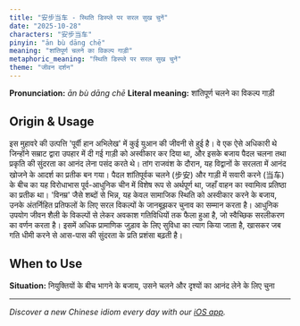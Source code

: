 ```yaml
---
title: "安步当车 - स्थिति डिस्प्ले पर सरल सुख चुनें"
date: "2025-10-28"
characters: "安步当车"
pinyin: "ān bù dāng chē"
meaning: "शांतिपूर्ण चलने का विकल्प गाड़ी"
metaphoric_meaning: "स्थिति डिस्प्ले पर सरल सुख चुनें"
theme: "जीवन दर्शन"
---
```


**Pronunciation:** *ān bù dāng chē*
**Literal meaning:** शांतिपूर्ण चलने का विकल्प गाड़ी

## Origin & Usage

इस मुहावरे की उत्पत्ति 'पूर्वी हान अभिलेख' में कुई युआन की जीवनी से हुई है। वे एक ऐसे अधिकारी थे जिन्होंने सम्राट द्वारा उपहार में दी गई गाड़ी को अस्वीकार कर दिया था, और इसके बजाय पैदल चलना तथा प्रकृति की सुंदरता का आनंद लेना पसंद करते थे। तांग राजवंश के दौरान, यह विद्वानों के सरलता में आनंद खोजने के आदर्श का प्रतीक बन गया। पैदल शांतिपूर्वक चलने (步安) और गाड़ी में सवारी करने (当车) के बीच का यह विरोधाभास पूर्व-आधुनिक चीन में विशेष रूप से अर्थपूर्ण था, जहाँ वाहन का स्वामित्व प्रतिष्ठा का प्रतीक था। 'विनम्र' जैसे शब्दों से भिन्न, यह केवल सामाजिक स्थिति को अस्वीकार करने के बजाय, उनके अंतर्निहित प्रतिफलों के लिए सरल विकल्पों के जानबूझकर चुनाव का सम्मान करता है। आधुनिक उपयोग जीवन शैली के विकल्पों से लेकर अवकाश गतिविधियों तक फैला हुआ है, जो स्वैच्छिक सरलीकरण का वर्णन करता है। इसमें अधिक प्रामाणिक जुड़ाव के लिए सुविधा का त्याग किया जाता है, खासकर जब गति धीमी करने से आस-पास की सुंदरता के प्रति प्रशंसा बढ़ती है।

## When to Use

**Situation:** नियुक्तियों के बीच भागने के बजाय, उसने चलने और दृश्यों का आनंद लेने के लिए चुना

---

*Discover a new Chinese idiom every day with our [iOS app](https://apps.apple.com/us/app/daily-chinese-idioms/id6740611324).*
